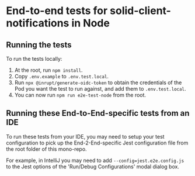 # End-to-end tests for solid-client-notifications in Node

## Running the tests

To run the tests locally:

1. At the root, run `npm install`.
2. Copy `.env.example` to `.env.test.local`.
3. Run `npx @inrupt/generate-oidc-token` to obtain the credentials of the Pod
   you want the test to run against, and add them to `.env.test.local`.
4. You can now run `npm run e2e-test-node` from the root.

## Running these End-to-End-specific tests from an IDE

To run these tests from your IDE, you may need to setup your test configuration
to pick up the End-2-End-specific Jest configuration file from the root folder
of this mono-repo.

For example, in IntelliJ you may need to add `--config=jest.e2e.config.js` to
the Jest options of the 'Run/Debug Configurations' modal dialog box.

